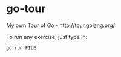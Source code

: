 go-tour
=======

My own Tour of Go - http://tour.golang.org/

To run any exercise, just type in:

    go run FILE
